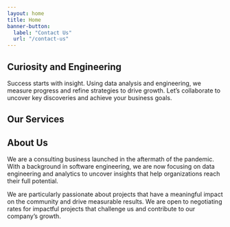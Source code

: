 ```yaml
---
layout: home
title: Home
banner-button:
  label: "Contact Us"
  url: "/contact-us"
---
```


## Curiosity and Engineering

Success starts with insight. Using data analysis and engineering, we measure progress and refine strategies to drive
growth. Let’s collaborate to uncover key discoveries and achieve your business goals.

## Our Services

## About Us

We are a consulting business launched in the aftermath of the pandemic. With a background in software engineering, we
are now focusing on data engineering and analytics to uncover insights that help organizations reach their full
potential.

We are particularly passionate about projects that have a meaningful impact on the community and drive measurable
results. We are open to negotiating rates for impactful projects that challenge us and contribute to our company’s
growth.

